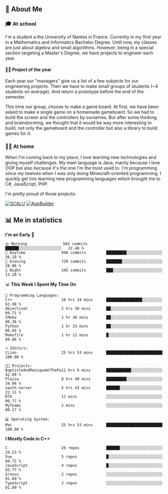 ## 👀 About Me

### 🎓 At school

I'm a student a the University of Nantes in France. Currently in my first year in a Mathematics and Informatics Bachelor Degree. Until now, my classes are just about algebra and small algorithms. However, being in a special section targeting a Master's Degree, we have projects to engineer each year. 

#### 🔧🔬 Project of the year

Each year our "managers" give us a list of a few subjects for our engineering projects. Then we have to make small groups of students (~4 students on average). And return a prototype before the end of the semester.

This time our group, choose to make a game board. At first, we have been asked to make a single game on a homemade gameboard. So we had to build the screen and the controllers by ourselves. 
But after some thinking and brainstorming, we thought that it would be way more interesting to build, not only the gameboard and the controller but also a library to build games for it.

### 👨‍💻 At home

When I'm coming back to my place, I love learning new technologies and giving myself challenges. My main language is Java, mainly because I love OOP but also because it's the one I'm the most used to. I'm programming since my twelves when I was only doing Minecraft-oriented programming.  I quickly get into learning new programming languages which brought me to C#, JavaScript, PHP. 

I'm pretty proud of those projects:

[![SCALU](https://github-readme-stats.vercel.app/api/pin?username=renardfute&repo=SCALU)](https://github.com/renardfute/scalu)
[![AppBuilder](https://github-readme-stats.vercel.app/api/pin?username=pulsedev2&repo=AppBuilder)](https://github.com/pulsedev2/AppBuilder)

## 📊 Me in statistics
<!--START_SECTION:waka-->
**I'm an Early 🐤** 

```text
🌞 Morning                584 commits         ██████░░░░░░░░░░░░░░░░░░░   22.48 % 
🌆 Daytime                940 commits         █████████░░░░░░░░░░░░░░░░   36.18 % 
🌃 Evening                729 commits         ███████░░░░░░░░░░░░░░░░░░   28.06 % 
🌙 Night                  345 commits         ███░░░░░░░░░░░░░░░░░░░░░░   13.28 % 
```


📊 **This Week I Spent My Time On** 

```text
💬 Programming Languages: 
C++                      16 hrs 34 mins      ████████████████░░░░░░░░░   63.98 % 
ObjectiveC               2 hrs 30 mins       ██░░░░░░░░░░░░░░░░░░░░░░░   09.71 % 
CMake                    1 hr 38 mins        ██░░░░░░░░░░░░░░░░░░░░░░░   06.36 % 
Python                   1 hr 33 mins        ██░░░░░░░░░░░░░░░░░░░░░░░   06.05 % 
Makefile                 1 hr 12 mins        █░░░░░░░░░░░░░░░░░░░░░░░░   04.66 % 

🔥 Editors: 
CLion                    25 hrs 53 mins      █████████████████████████   100.00 % 

🐱‍💻 Projects: 
BaptisteAndMoniqueAtThePa11 hrs 6 mins       ███████████░░░░░░░░░░░░░░   42.89 % 
Plazza                   8 hrs 49 mins       █████████░░░░░░░░░░░░░░░░   34.06 % 
oauth-server             5 hrs 43 mins       ██████░░░░░░░░░░░░░░░░░░░   22.11 % 
RTX                      11 mins             ░░░░░░░░░░░░░░░░░░░░░░░░░   00.77 % 
MyTeams                  2 mins              ░░░░░░░░░░░░░░░░░░░░░░░░░   00.17 % 

💻 Operating System: 
Mac                      25 hrs 53 mins      █████████████████████████   100.00 % 
```

**I Mostly Code in C++** 

```text
C                        26 repos            ██████░░░░░░░░░░░░░░░░░░░   24.53 % 
Vue                      5 repos             █░░░░░░░░░░░░░░░░░░░░░░░░   04.72 % 
JavaScript               4 repos             █░░░░░░░░░░░░░░░░░░░░░░░░   03.77 % 
Groovy                   2 repos             ░░░░░░░░░░░░░░░░░░░░░░░░░   01.89 % 
TypeScript               2 repos             ░░░░░░░░░░░░░░░░░░░░░░░░░   01.89 % 
```




<!--END_SECTION:waka-->
